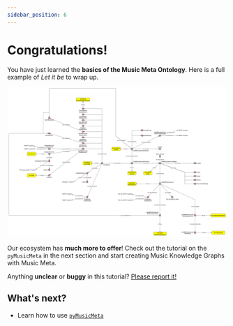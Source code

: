 ```yaml
---
sidebar_position: 6
---
```


# Congratulations!

You have just learned the **basics of the Music Meta Ontology**. Here is a full example of *Let it be* to wrap up.

![Example banner](../../../examples/beatles_example.png)

Our ecosystem has **much more to offer**! Check out the tutorial on the `pyMusicMeta` in the next section and start creating Music Knowledge Graphs with Music Meta.


Anything **unclear** or **buggy** in this tutorial? [Please report it!](www.github.com)

## What's next?

- Learn how to use [`pyMusicMeta`](/docs/category/tutorial---extras) 
